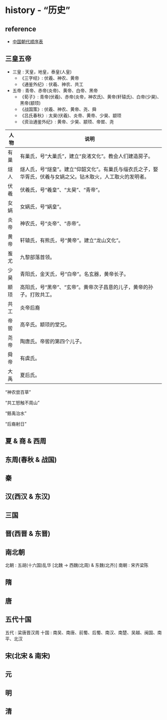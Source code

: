 # history - “历史”

## reference

- [中国朝代顺序表](http://114.xixik.com/chaodai/)

## 三皇五帝

- 三皇 : 天皇，地皇，泰皇(人皇)
    * 《三字经》: 伏羲、神农、黄帝
    * 《通鉴外纪》: 伏羲、神农、共工
- 五帝 : 青帝、赤帝(炎帝)、黄帝、白帝、黑帝
    * 《荀子》: 青帝(伏羲)、赤帝(炎帝，神农氏)、黄帝(轩辕氏)、白帝(少昊)、黑帝(颛顼)
    * 《战国策》: 伏羲、神农、黄帝、尧、舜
    * 《吕氏春秋》: 太昊(伏羲)、炎帝、黄帝、少昊、颛顼
    * 《资治通鉴外纪》: 黄帝、少昊、颛顼、帝喾、尧

| 人物 | 说明
| -- | --
| 有巢 | 有巢氏，号“大巢氏”，建立“良渚文化”。教会人们建造房子。
| 燧人 | 燧人氏，号“燧皇”。建立“仰韶文化”。有巢氏与缁衣氏之子，娶华胥氏，伏羲与女娲之父。钻木取火，人工取火的发明者。
| 伏羲 | 伏羲氏，号“羲皇”、“太昊”、“青帝”。
| 女娲 | 女娲氏，号“娲皇”。
| 炎帝 | 神农氏，号“炎帝”、“赤帝”。
| 黄帝 | 轩辕氏，有熊氏，号“黄帝”。建立“龙山文化”。
| 蚩尤 | 九黎部落首领。
| 少昊 | 青阳氏，金天氏，号“白帝”。名玄器，黄帝长子。
| 颛顼 | 高阳氏，号“黑帝”、“玄帝”。黄帝次子昌意的儿子，黄帝的孙子。打败共工。
| 共工 | 炎帝后裔
| 帝喾 | 高辛氏。颛顼的堂兄。
| 尧帝 | 陶唐氏。帝喾的第四个儿子。
| 舜帝 | 有虞氏。
| 大禹 | 夏后氏。

  “神农尝百草”
  > 
  
  “共工怒触不周山”
  >  
  
  “鲧禹治水”
  > 
  
  “后裔射日”
  >

## 夏 & 商 & 西周


## 东周(春秋 & 战国)


## 秦


## 汉(西汉 & 东汉)


## 三国


## 晋(西晋 & 东晋)


## 南北朝

北朝 : 五胡(十六国)乱华 [北魏 -> 西魏(北周) & 东魏(北齐)]
南朝 : 宋齐梁陈
 
## 隋


## 唐


## 五代十国

五代 : 梁唐晋汉周
十国 : 南吴、南唐、前蜀、后蜀、南汉、南楚、吴越、闽国、南平、北汉

## 宋(北宋 & 南宋)


## 元


## 明


## 清







